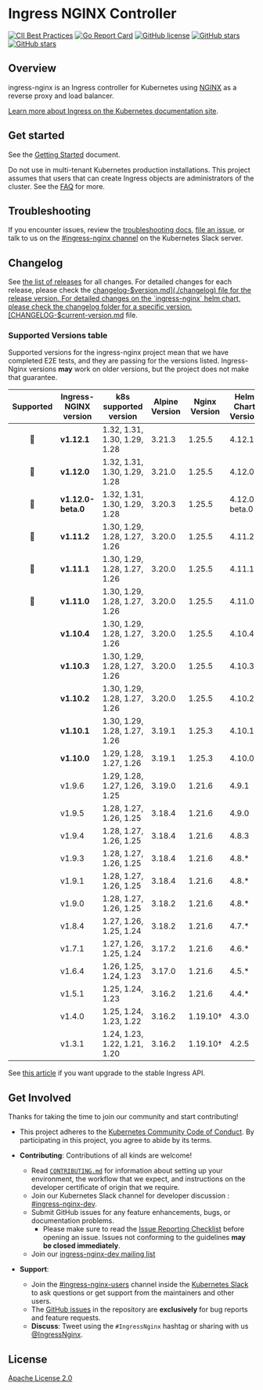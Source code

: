 # Ingress NGINX Controller

[![CII Best Practices](https://bestpractices.coreinfrastructure.org/projects/5691/badge)](https://bestpractices.coreinfrastructure.org/projects/5691)
[![Go Report Card](https://goreportcard.com/badge/github.com/kubernetes/ingress-nginx)](https://goreportcard.com/report/github.com/kubernetes/ingress-nginx)
[![GitHub license](https://img.shields.io/github/license/kubernetes/ingress-nginx.svg)](https://github.com/kubernetes/ingress-nginx/blob/main/LICENSE)
[![GitHub stars](https://img.shields.io/github/stars/kubernetes/ingress-nginx.svg)](https://github.com/kubernetes/ingress-nginx/stargazers)
[![GitHub stars](https://img.shields.io/badge/contributions-welcome-orange.svg)](https://github.com/kubernetes/ingress-nginx/blob/main/CONTRIBUTING.md)

## Overview

ingress-nginx is an Ingress controller for Kubernetes using [NGINX](https://www.nginx.org/) as a reverse proxy and load
balancer.

[Learn more about Ingress on the Kubernetes documentation site](https://kubernetes.io/docs/concepts/services-networking/ingress/).

## Get started

See the [Getting Started](https://kubernetes.github.io/ingress-nginx/deploy/) document.

Do not use in multi-tenant Kubernetes production installations. This project assumes that users that can create Ingress objects are administrators of the cluster. See the [FAQ](https://kubernetes.github.io/ingress-nginx/faq/#faq) for more.

## Troubleshooting

If you encounter issues, review the [troubleshooting docs](docs/troubleshooting.md),
[file an issue](https://github.com/kubernetes/ingress-nginx/issues), or talk to us on the
[#ingress-nginx channel](https://kubernetes.slack.com/messages/ingress-nginx) on the Kubernetes Slack server.

## Changelog

See [the list of releases](https://github.com/kubernetes/ingress-nginx/releases) for all changes.
For detailed changes for each release, please check the [changelog-$version.md](./changelog) file for the release version.
For detailed changes on the `ingress-nginx` helm chart, please check the changelog folder for a specific version.
[CHANGELOG-$current-version.md](./charts/ingress-nginx/changelog) file.

### Supported Versions table

Supported versions for the ingress-nginx project mean that we have completed E2E tests, and they are passing for
the versions listed. Ingress-Nginx versions **may** work on older versions, but the project does not make that guarantee.

| Supported | Ingress-NGINX version | k8s supported version         | Alpine Version | Nginx Version | Helm Chart Version |
| :-------: | --------------------- | ----------------------------- | -------------- | ------------- | ------------------ |
|    🔄     | **v1.12.1**           | 1.32, 1.31, 1.30, 1.29, 1.28  | 3.21.3         | 1.25.5        | 4.12.1             |
|    🔄     | **v1.12.0**           | 1.32, 1.31, 1.30, 1.29, 1.28  | 3.21.0         | 1.25.5        | 4.12.0             |
|    🔄     | **v1.12.0-beta.0**    | 1.32, 1.31, 1.30, 1.29, 1.28  | 3.20.3         | 1.25.5        | 4.12.0-beta.0      |
|    🔄     | **v1.11.2**           | 1.30, 1.29, 1.28, 1.27, 1.26  | 3.20.0         | 1.25.5        | 4.11.2             |
|    🔄     | **v1.11.1**           | 1.30, 1.29, 1.28, 1.27, 1.26  | 3.20.0         | 1.25.5        | 4.11.1             |
|    🔄     | **v1.11.0**           | 1.30, 1.29, 1.28, 1.27, 1.26  | 3.20.0         | 1.25.5        | 4.11.0             |
|           | **v1.10.4**           | 1.30, 1.29, 1.28, 1.27, 1.26  | 3.20.0         | 1.25.5        | 4.10.4             |
|           | **v1.10.3**           | 1.30, 1.29, 1.28, 1.27, 1.26  | 3.20.0         | 1.25.5        | 4.10.3             |
|           | **v1.10.2**           | 1.30, 1.29, 1.28, 1.27, 1.26  | 3.20.0         | 1.25.5        | 4.10.2             |
|           | **v1.10.1**           | 1.30, 1.29, 1.28, 1.27, 1.26  | 3.19.1         | 1.25.3        | 4.10.1             |
|           | **v1.10.0**           | 1.29, 1.28, 1.27, 1.26        | 3.19.1         | 1.25.3        | 4.10.0             |
|           | v1.9.6                | 1.29, 1.28, 1.27, 1.26, 1.25  | 3.19.0         | 1.21.6        | 4.9.1              |
|           | v1.9.5                | 1.28, 1.27, 1.26, 1.25        | 3.18.4         | 1.21.6        | 4.9.0              |
|           | v1.9.4                | 1.28, 1.27, 1.26, 1.25        | 3.18.4         | 1.21.6        | 4.8.3              |
|           | v1.9.3                | 1.28, 1.27, 1.26, 1.25        | 3.18.4         | 1.21.6        | 4.8.*              |
|           | v1.9.1                | 1.28, 1.27, 1.26, 1.25        | 3.18.4         | 1.21.6        | 4.8.*              |
|           | v1.9.0                | 1.28, 1.27, 1.26, 1.25        | 3.18.2         | 1.21.6        | 4.8.*              |
|           | v1.8.4                | 1.27, 1.26, 1.25, 1.24        | 3.18.2         | 1.21.6        | 4.7.*              |
|           | v1.7.1                | 1.27, 1.26, 1.25, 1.24        | 3.17.2         | 1.21.6        | 4.6.*              |
|           | v1.6.4                | 1.26, 1.25, 1.24, 1.23        | 3.17.0         | 1.21.6        | 4.5.*              |
|           | v1.5.1                | 1.25, 1.24, 1.23              | 3.16.2         | 1.21.6        | 4.4.*              |
|           | v1.4.0                | 1.25, 1.24, 1.23, 1.22        | 3.16.2         | 1.19.10†      | 4.3.0              |
|           | v1.3.1                | 1.24, 1.23, 1.22, 1.21, 1.20  | 3.16.2         | 1.19.10†      | 4.2.5              |

See [this article](https://kubernetes.io/blog/2021/07/26/update-with-ingress-nginx/) if you want upgrade to the stable
Ingress API.

## Get Involved

Thanks for taking the time to join our community and start contributing!

- This project adheres to the [Kubernetes Community Code of Conduct](https://git.k8s.io/community/code-of-conduct.md).
  By participating in this project, you agree to abide by its terms.
- **Contributing**: Contributions of all kinds are welcome!

  - Read [`CONTRIBUTING.md`](CONTRIBUTING.md) for information about setting up your environment, the workflow that we
    expect, and instructions on the developer certificate of origin that we require.
  - Join our Kubernetes Slack channel for developer discussion : [#ingress-nginx-dev](https://kubernetes.slack.com/archives/C021E147ZA4).
  - Submit GitHub issues for any feature enhancements, bugs, or documentation problems.
    - Please make sure to read the [Issue Reporting Checklist](https://github.com/kubernetes/ingress-nginx/blob/main/CONTRIBUTING.md#issue-reporting-guidelines) before opening an issue. Issues not conforming to the guidelines **may be closed immediately**.
  - Join our [ingress-nginx-dev mailing list](https://groups.google.com/a/kubernetes.io/g/ingress-nginx-dev/c/ebbBMo-zX-w)
- **Support**:

  - Join the [#ingress-nginx-users](https://kubernetes.slack.com/messages/CANQGM8BA/) channel inside the [Kubernetes Slack](http://slack.kubernetes.io/) to ask questions or get support from the maintainers and other users.
  - The [GitHub issues](https://github.com/kubernetes/ingress-nginx/issues) in the repository are **exclusively** for bug reports and feature requests.
  - **Discuss**: Tweet using the `#IngressNginx` hashtag or sharing with us [@IngressNginx](https://twitter.com/IngressNGINX).

## License

[Apache License 2.0](https://github.com/kubernetes/ingress-nginx/blob/main/LICENSE)
